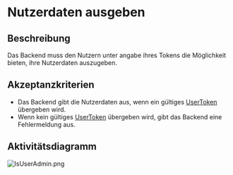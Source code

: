 # Nutzerdaten ausgeben

## Beschreibung

Das Backend muss den Nutzern unter angabe ihres Tokens die Möglichkeit bieten, ihre Nutzerdaten auszugeben.

## Akzeptanzkriterien

- Das Backend gibt die Nutzerdaten aus, wenn ein gültiges [UserToken](UserToken.md) übergeben wird.
- Wenn kein gültiges [UserToken](UserToken.md) übergeben wird, gibt das Backend eine Fehlermeldung aus.

## Aktivitätsdiagramm
![IsUserAdmin.png](IsUserAdmin_1.png)